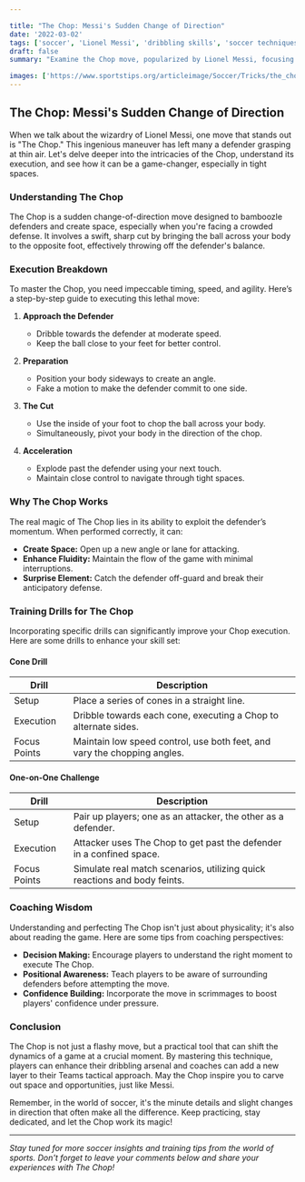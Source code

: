 ```yaml
---

title: "The Chop: Messi's Sudden Change of Direction"
date: '2022-03-02'
tags: ['soccer', 'Lionel Messi', 'dribbling skills', 'soccer techniques', 'player analysis', 'skill development', 'coaching tips', 'training', 'sports']
draft: false
summary: "Examine the Chop move, popularized by Lionel Messi, focusing on its execution and how it can create space in crowded areas."

images: ['https://www.sportstips.org/articleimage/Soccer/Tricks/the_chop_messi.webp']
---
```


## The Chop: Messi's Sudden Change of Direction

When we talk about the wizardry of Lionel Messi, one move that stands out is "The Chop." This ingenious maneuver has left many a defender grasping at thin air. Let's delve deeper into the intricacies of the Chop, understand its execution, and see how it can be a game-changer, especially in tight spaces.

### Understanding The Chop

The Chop is a sudden change-of-direction move designed to bamboozle defenders and create space, especially when you're facing a crowded defense. It involves a swift, sharp cut by bringing the ball across your body to the opposite foot, effectively throwing off the defender's balance.

### Execution Breakdown

To master the Chop, you need impeccable timing, speed, and agility. Here’s a step-by-step guide to executing this lethal move:

1. **Approach the Defender**
    - Dribble towards the defender at moderate speed.
    - Keep the ball close to your feet for better control.

2. **Preparation**
    - Position your body sideways to create an angle.
    - Fake a motion to make the defender commit to one side.

3. **The Cut**
    - Use the inside of your foot to chop the ball across your body.
    - Simultaneously, pivot your body in the direction of the chop.

4. **Acceleration**
    - Explode past the defender using your next touch.
    - Maintain close control to navigate through tight spaces.

### Why The Chop Works

The real magic of The Chop lies in its ability to exploit the defender’s momentum. When performed correctly, it can:
- **Create Space:** Open up a new angle or lane for attacking.
- **Enhance Fluidity:** Maintain the flow of the game with minimal interruptions.
- **Surprise Element:** Catch the defender off-guard and break their anticipatory defense.

### Training Drills for The Chop

Incorporating specific drills can significantly improve your Chop execution. Here are some drills to enhance your skill set:

#### Cone Drill

| **Drill**      | **Description**                                      |
|----------------|------------------------------------------------------|
| Setup          | Place a series of cones in a straight line.          |
| Execution      | Dribble towards each cone, executing a Chop to alternate sides. |
| Focus Points   | Maintain low speed control, use both feet, and vary the chopping angles. |

#### One-on-One Challenge

| **Drill**      | **Description**                                      |
|----------------|------------------------------------------------------|
| Setup          | Pair up players; one as an attacker, the other as a defender. |
| Execution      | Attacker uses The Chop to get past the defender in a confined space. |
| Focus Points   | Simulate real match scenarios, utilizing quick reactions and body feints. |

### Coaching Wisdom

Understanding and perfecting The Chop isn't just about physicality; it's also about reading the game. Here are some tips from coaching perspectives:

- **Decision Making:** Encourage players to understand the right moment to execute The Chop.
- **Positional Awareness:** Teach players to be aware of surrounding defenders before attempting the move.
- **Confidence Building:** Incorporate the move in scrimmages to boost players' confidence under pressure.

### Conclusion

The Chop is not just a flashy move, but a practical tool that can shift the dynamics of a game at a crucial moment. By mastering this technique, players can enhance their dribbling arsenal and coaches can add a new layer to their Teams tactical approach. May the Chop inspire you to carve out space and opportunities, just like Messi.

Remember, in the world of soccer, it's the minute details and slight changes in direction that often make all the difference. Keep practicing, stay dedicated, and let the Chop work its magic!

---

*Stay tuned for more soccer insights and training tips from the world of sports. Don't forget to leave your comments below and share your experiences with The Chop!*
```